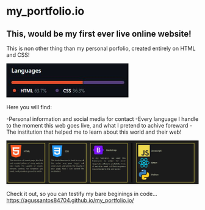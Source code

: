 # my_portfolio.io

## This, would be my first ever live online website!

This is non other thing than my personal porfolio, created entirely on HTML and CSS! 

![design](main/images/htmlncss.JPG)

Here you will find:

-Personal information and social media for contact
-Every language I handle to the moment this web goes live, and what I pretend to achive foreward
-The institution that helped me to learn about this world and their web!

![languages](main/images/illustration.JPG)

Check it out, so you can testify my bare beginings in code... https://agussantos84704.github.io/my_portfolio.io/
